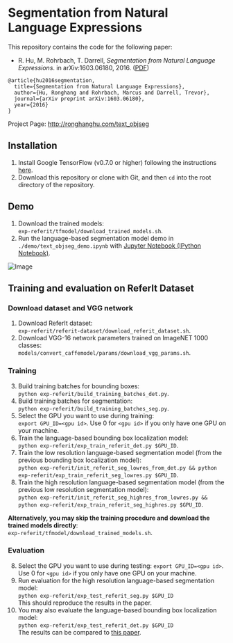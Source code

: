 # Segmentation from Natural Language Expressions
This repository contains the code for the following paper:

* R. Hu, M. Rohrbach, T. Darrell, *Segmentation from Natural Language Expressions*. in arXiv:1603.06180, 2016. ([PDF](http://arxiv.org/pdf/1603.06180))
```
@article{hu2016segmentation,
  title={Segmentation from Natural Language Expressions},
  author={Hu, Ronghang and Rohrbach, Marcus and Darrell, Trevor},
  journal={arXiv preprint arXiv:1603.06180},
  year={2016}
}
```

Project Page: http://ronghanghu.com/text_objseg  

## Installation
1. Install Google TensorFlow (v0.7.0 or higher) following the instructions [here](https://www.tensorflow.org/versions/master/get_started/os_setup.html).
2. Download this repository or clone with Git, and then `cd` into the root directory of the repository.

## Demo
1. Download the trained models:  
`exp-referit/tfmodel/download_trained_models.sh`.
2. Run the language-based segmentation model demo in `./demo/text_objseg_demo.ipynb` with [Jupyter Notebook (IPython Notebook)](http://ipython.org/notebook.html).

![Image](http://www.eecs.berkeley.edu/~ronghang/projects/text_objseg/text_objseg_demo.jpg)

## Training and evaluation on ReferIt Dataset

### Download dataset and VGG network
1. Download ReferIt dataset:  
`exp-referit/referit-dataset/download_referit_dataset.sh`.
2. Download VGG-16 network parameters trained on ImageNET 1000 classes:  
`models/convert_caffemodel/params/download_vgg_params.sh`.

### Training
3. Build training batches for bounding boxes:  
`python exp-referit/build_training_batches_det.py`.
4. Build training batches for segmentation:  
`python exp-referit/build_training_batches_seg.py`.
5. Select the GPU you want to use during training:  
`export GPU_ID=<gpu id>`. Use 0 for `<gpu id>` if you only have one GPU on your machine.
5. Train the language-based bounding box localization model:  
`python exp-referit/exp_train_referit_det.py $GPU_ID`.
6. Train the low resolution language-based segmentation model (from the previous bounding box localization model):  
`python exp-referit/init_referit_seg_lowres_from_det.py && python exp-referit/exp_train_referit_seg_lowres.py $GPU_ID`.
7. Train the high resolution language-based segmentation model (from the previous low resolution segmentation model):  
`python exp-referit/init_referit_seg_highres_from_lowres.py && python exp-referit/exp_train_referit_seg_highres.py $GPU_ID`.

**Alternatively, you may skip the training procedure and download the trained models directly**:  
`exp-referit/tfmodel/download_trained_models.sh`.

### Evaluation
8. Select the GPU you want to use during testing: `export GPU_ID=<gpu id>`. Use 0 for `<gpu id>` if you only have one GPU on your machine.
9. Run evaluation for the high resolution language-based segmentation model:  
`python exp-referit/exp_test_referit_seg.py $GPU_ID`  
This should reproduce the results in the paper.
10. You may also evaluate the language-based bounding box localization model:  
`python exp-referit/exp_test_referit_det.py $GPU_ID`  
The results can be compared to [this paper](http://ronghanghu.com/text_obj_retrieval/).
